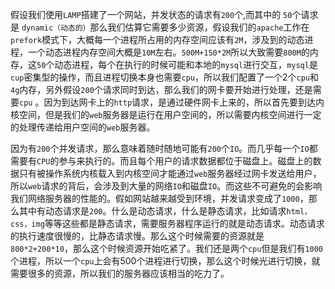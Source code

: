 ​    假设我们使用`LAMP`搭建了一个网站，并发状态的请求有`200`个,而其中的 `50`个请求是 `dynamic（动态的）`那么我们估算它需要多少资源，假设我们的`apache`工作在`prefork`模式下，大概每一个进程所占用的内存空间应该有`2M`，涉及到的动态进程，一个动态进程内存空间大概是`10M`左右。`500M+150*2M`所以大致需要`800M`的内存，这`50`个动态进程，每个在执行的时候可能和本地的`mysql`进行交互，`mysql`是`cup`密集型的操作，而且进程切换本身也需要`cpu`，所以我们配置了一个2个`cpu`和`4g`内存，另外假设`200`个请求同时到达，那么我们的网卡要开始进行处理，还是需要`cpu` 。因为到达网卡上的`http`请求，是通过硬件网卡上来的，所以首先要到达内核空间，但是我们的`web`服务器是运行在用户空间的，所以需要内核空间进行一定的处理传递给用户空间的`web`服务器。

   因为有`200`个并发请求，那么意味着随时随地可能有`200`个`IO`。而几乎每一个`IO`都需要有`CPU`的参与来执行的。而且每个用户的请求数据都位于磁盘上。磁盘上的数据只有被操作系统内核载入到内核空间才能通过`web`服务器经过网卡发送给用户，所以`web`请求的背后，会涉及到大量的网络`IO`和磁盘`IO`。而这些不可避免的会影响我们网络服务器的性能的。假如网站越来越受到环境，并发请求变成了`1000`，那么其中有动态请求是`200`。什么是动态请求，什么是静态请求，比如请求`html，css，img`等等这些都是静态请求，需要服务器程序运行的就是动态请求。动态请求的执行速度很慢的，比静态请求慢。那么这个时候需要的资源就是`800*2+200*10`，那么这个时候资源开始吃紧了。我们还是两个`cpu`但是我们有`1000`个进程，所以一个`cpu`上会有500个进程进行切换，那么这个时候光进行切换，就需要很多的资源，所以我们的服务器应该相当的吃力了。